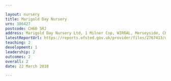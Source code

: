 ```yaml
---

layout: nursery
title: Marigold Day Nursery
urn: 306427
postcode: CH60 5RJ
address: Marigold Day Nursery Ltd, 1 Milner Cop, WIRRAL, Merseyside, CH60 5RJ
latestReportUrl: https://reports.ofsted.gov.uk/provider/files/2767413/urn/306427.pdf
teaching: 2
development: 1
leadership: 2
outcomes: 2
overall: 2
date: 22 March 2018

---
```

